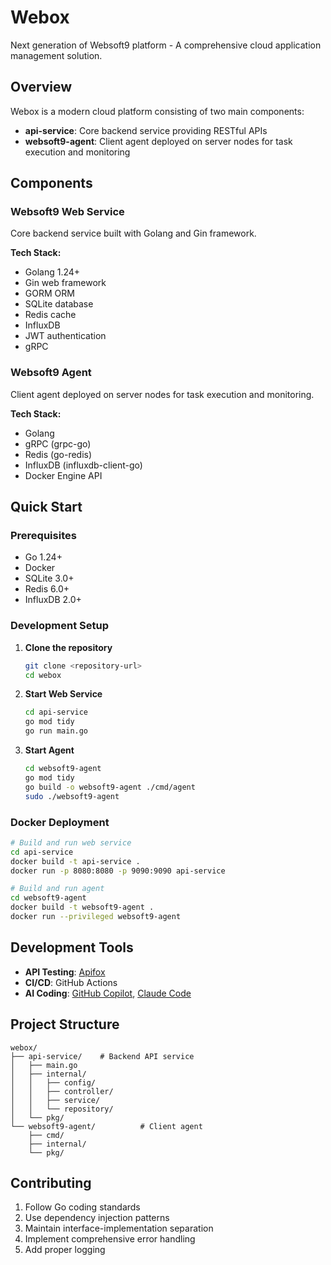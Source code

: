 # Webox

Next generation of Websoft9 platform - A comprehensive cloud application management solution.

## Overview

Webox is a modern cloud platform consisting of two main components:

- **api-service**: Core backend service providing RESTful APIs
- **websoft9-agent**: Client agent deployed on server nodes for task execution and monitoring

## Components

### Websoft9 Web Service

Core backend service built with Golang and Gin framework.

**Tech Stack:**
- Golang 1.24+
- Gin web framework
- GORM ORM
- SQLite database
- Redis cache
- InfluxDB
- JWT authentication
- gRPC

### Websoft9 Agent

Client agent deployed on server nodes for task execution and monitoring.

**Tech Stack:**
- Golang
- gRPC (grpc-go)
- Redis (go-redis)
- InfluxDB (influxdb-client-go)
- Docker Engine API

## Quick Start

### Prerequisites

- Go 1.24+
- Docker
- SQLite 3.0+
- Redis 6.0+
- InfluxDB 2.0+

### Development Setup

1. **Clone the repository**
   ```bash
   git clone <repository-url>
   cd webox
   ```

2. **Start Web Service**
   ```bash
   cd api-service
   go mod tidy
   go run main.go
   ```

3. **Start Agent**
   ```bash
   cd websoft9-agent
   go mod tidy
   go build -o websoft9-agent ./cmd/agent
   sudo ./websoft9-agent
   ```

### Docker Deployment

```bash
# Build and run web service
cd api-service
docker build -t api-service .
docker run -p 8080:8080 -p 9090:9090 api-service

# Build and run agent
cd websoft9-agent
docker build -t websoft9-agent .
docker run --privileged websoft9-agent
```

## Development Tools

- **API Testing**: [Apifox](https://apifox.com/)
- **CI/CD**: GitHub Actions
- **AI Coding**: [GitHub Copilot](https://github.com/features/copilot), [Claude Code](https://docs.anthropic.com/zh-CN/docs/claude-code/overview)

## Project Structure

```
webox/
├── api-service/    # Backend API service
│   ├── main.go
│   ├── internal/
│   │   ├── config/
│   │   ├── controller/
│   │   ├── service/
│   │   └── repository/
│   └── pkg/
└── websoft9-agent/          # Client agent
    ├── cmd/
    ├── internal/
    └── pkg/
```

## Contributing

1. Follow Go coding standards
2. Use dependency injection patterns
3. Maintain interface-implementation separation
4. Implement comprehensive error handling
5. Add proper logging
